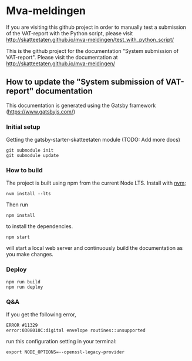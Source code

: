 # Mva-meldingen
If you are visiting this github project in order to manually test a submission of the VAT-report with the Python script,
please visit http://skatteetaten.github.io/mva-meldingen/test_with_python_script/

This is the github project for the documentation "System submission of VAT-report".
Please visit the documentation at http://skatteetaten.github.io/mva-meldingen/

## How to update the "System submission of VAT-report" documentation
This documentation is generated using the Gatsby framework (https://www.gatsbyjs.com/)

### Initial setup
Getting the gatsby-starter-skatteetaten module (TODO: Add more docs)

    git submodule init
    git submodule update

### How to build
The project is built using npm from the current Node LTS. Install with [nvm](https://github.com/creationix/nvm);

    nvm install --lts

Then run

    npm install

to install the dependencies.

    npm start

will start a local web server and continuously build the documentation as you make changes.

### Deploy
    npm run build 
    npm run deploy

### Q&A
If you get the following error,

    ERROR #11329
    error:0308010C:digital envelope routines::unsupported

run this configuration setting in your terminal:

    export NODE_OPTIONS=--openssl-legacy-provider
